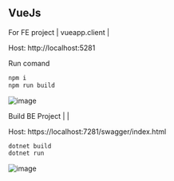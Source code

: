 ## VueJs

For FE project | vueapp.client |

Host:  http://localhost:5281

Run comand 

```sh
npm i
npm run build
```

![image](https://github.com/baoanh62/VueJs/assets/34054271/2a327bb0-2a62-4348-893c-f7576239e38c)


Build BE Project |  |

Host: https://localhost:7281/swagger/index.html

```sh
dotnet build
dotnet run
```

![image](https://github.com/baoanh62/VueJs/assets/34054271/9b4bf6e1-75af-4549-a5db-9cc6dbce2395)


